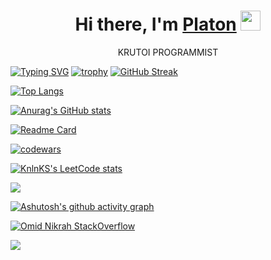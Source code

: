 <h1 align="center">Hi there, I'm <a href="https://pivokom.ru/catalog/kraftovoe_pivo_v_butylkakh_i_bankakh/97488/" target="_blank">Platon</a> 
<img src="https://github.com/blackcater/blackcater/raw/main/images/Hi.gif" height="32"/></h1>
<div align="center">KRUTOI PROGRAMMIST</div>

[![Typing SVG](https://readme-typing-svg.herokuapp.com?color=%2336BCF7&lines=PLATON)](https://git.io/typing-svg) [![trophy](https://github-profile-trophy.vercel.app/?username=ryo-ma)](https://github.com/ryo-ma/github-profile-trophy) [![GitHub Streak](https://github-readme-streak-stats.herokuapp.com/?user=DenverCoder1)](https://git.io/streak-stats)

[![Top Langs](https://github-readme-stats.vercel.app/api/top-langs/?username=anuraghazra)](https://github.com/anuraghazra/github-readme-stats)

[![Anurag's GitHub stats](https://github-readme-stats.vercel.app/api?username=anuraghazra)](https://github.com/anuraghazra/github-readme-stats)

[![Readme Card](https://github-readme-stats.vercel.app/api/pin/?username=anuraghazra&repo=github-readme-stats)](https://github.com/anuraghazra/github-readme-stats)

[![codewars](https://www.codewars.com/users/username/badges/large)](https://www.codewars.com/users/username)

[![KnlnKS's LeetCode stats](https://leetcode-stats-six.vercel.app/api?username=KnlnKS&theme=dark)](https://github.com/KnlnKS/leetcode-stats)

![](https://komarev.com/ghpvc/?username=your-github-username)

[![Ashutosh's github activity graph](https://activity-graph.herokuapp.com/graph?username=Ashutosh00710)](https://github.com/ashutosh00710/github-readme-activity-graph)

[![Omid Nikrah StackOverflow](https://github-readme-stackoverflow.vercel.app/?userID=6558042&theme=dark)](https://stackoverflow.com/users/6558042/omid-nikrah)

![](https://github-profile-summary-cards.vercel.app/api/cards/profile-details?username=daniilshat&theme=solarized_dark)
